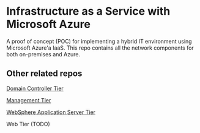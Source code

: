 # Infrastructure as a Service with Microsoft Azure
A proof of concept (POC) for implementing a hybrid IT environment using Microsoft Azure'a IaaS. This repo contains all the network components for both on-premises and Azure.

## Other related repos
[Domain Controller Tier](https://github.com/rbernardino/InfraDC)

[Management Tier](https://github.com/rbernardino/InfraClient)

[WebSphere Application Server Tier](https://github.com/rbernardino/InfraWebSphere)

Web Tier (TODO)




